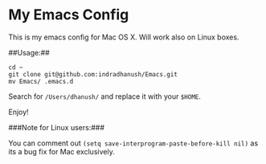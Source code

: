 My Emacs Config
===

This is my emacs config for Mac OS X. Will work also on Linux boxes.

##Usage:##

```
cd ~
git clone git@github.com:indradhanush/Emacs.git
mv Emacs/ .emacs.d
```

Search for `/Users/dhanush/` and replace it with your `$HOME`.

Enjoy!

###Note for Linux users:###

You can comment out `(setq save-interprogram-paste-before-kill nil)` as its a bug fix for Mac exclusively.
